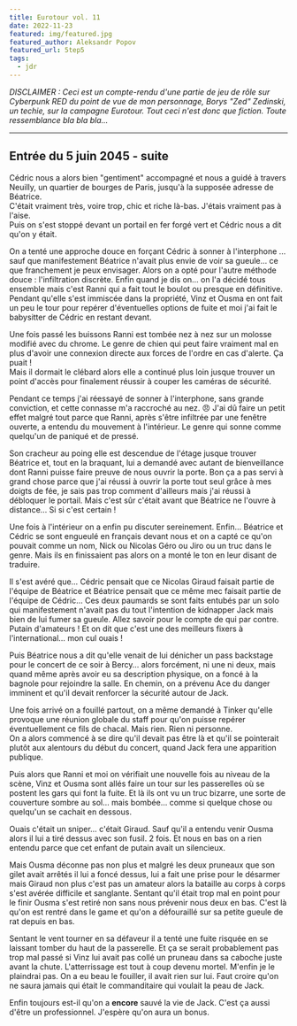 ```yaml
---
title: Eurotour vol. 11
date: 2022-11-23
featured: img/featured.jpg
featured_author: Aleksandr Popov
featured_url: 5tep5
tags:
  - jdr
---
```


_DISCLAIMER : Ceci est un compte-rendu d'une partie de jeu de rôle sur Cyberpunk RED du point de vue de mon personnage, Borys "Zed" Zedinski, un techie, sur la campagne Eurotour. Tout ceci n'est donc que fiction. Toute ressemblance bla bla bla…_

---

## Entrée du 5 juin 2045 - suite

Cédric nous a alors bien "gentiment" accompagné et nous a guidé à travers Neuilly, un quartier de bourges de Paris, jusqu'à la supposée adresse de Béatrice.  
C'était vraiment très, voire trop, chic et riche là-bas. J'étais vraiment pas à l'aise.  
Puis on s'est stoppé devant un portail en fer forgé vert et Cédric nous a dit qu'on y était.

On a tenté une approche douce en forçant Cédric à sonner à l'interphone … sauf que manifestement Béatrice n'avait plus envie de voir sa gueule… ce que franchement je peux envisager. Alors on a opté pour l'autre méthode douce : l'infiltration discrète. Enfin quand je dis on… on l'a décidé tous ensemble mais c'est Ranni qui a fait tout le boulot ou presque en définitive.  
Pendant qu'elle s'est immiscée dans la propriété, Vinz et Ousma en ont fait un peu le tour pour repérer d'éventuelles options de fuite et moi j'ai fait le babysitter de Cédric en restant devant.

Une fois passé les buissons Ranni est tombée nez à nez sur un molosse modifié avec du chrome. Le genre de chien qui peut faire vraiment mal en plus d'avoir une connexion directe aux forces de l'ordre en cas d'alerte. Ça puait !  
Mais il dormait le clébard alors elle a continué plus loin jusque trouver un point d'accès pour finalement réussir à couper les caméras de sécurité.

Pendant ce temps j'ai réessayé de sonner à l'interphone, sans grande conviction, et cette connasse m'a raccroché au nez. 😠
J'ai dû faire un petit effet malgré tout parce que Ranni, après s'être infiltrée par une fenêtre ouverte, a entendu du mouvement à l'intérieur. Le genre qui sonne comme quelqu'un de paniqué et de pressé.

Son cracheur au poing elle est descendue de l'étage jusque trouver Béatrice et, tout en la braquant, lui a demandé avec autant de bienveillance dont Ranni puisse faire preuve de nous ouvrir la porte. Bon ça a pas servi à grand chose parce que j'ai réussi à ouvrir la porte tout seul grâce à mes doigts de fée, je sais pas trop comment d'ailleurs mais j'ai réussi à débloquer le portail. Mais c'est sûr c'était avant que Béatrice ne l'ouvre à distance… Si si c'est certain !

Une fois à l'intérieur on a enfin pu discuter sereinement. Enfin… Béatrice et Cédric se sont engueulé en français devant nous et on a capté ce qu'on pouvait comme un nom, Nick ou Nicolas Géro ou Jiro ou un truc dans le genre. Mais ils en finissaient pas alors on a monté le ton en leur disant de traduire.

Il s'est avéré que… Cédric pensait que ce Nicolas Giraud faisait partie de l'équipe de Béatrice et Béatrice pensait que ce même mec faisait partie de l'équipe de Cédric… Ces deux paumards se sont faits entubés par un solo qui manifestement n'avait pas du tout l'intention de kidnapper Jack mais bien de lui fumer sa gueule.
Allez savoir pour le compte de qui par contre.  
Putain d'amateurs ! Et on dit que c'est une des meilleurs fixers à l'international… mon cul ouais !

Puis Béatrice nous a dit qu'elle venait de lui dénicher un pass backstage pour le concert de ce soir à Bercy… alors forcément, ni une ni deux, mais quand même après avoir eu sa description physique, on a foncé à la bagnole pour rejoindre la salle. En chemin, on a prévenu Ace du danger imminent et qu'il devait renforcer la sécurité autour de Jack.

Une fois arrivé on a fouillé partout, on a même demandé à Tinker qu'elle provoque une réunion globale du staff pour qu'on puisse repérer éventuellement ce fils de chacal. Mais rien. Rien ni personne.  
On a alors commencé à se dire qu'il devait pas être là et qu'il se pointerait plutôt aux alentours du début du concert, quand Jack fera une apparition publique.

Puis alors que Ranni et moi on vérifiait une nouvelle fois au niveau de la scène, Vinz et Ousma sont allés faire un tour sur les passerelles où se postent les gars qui font la fuite. Et là ils ont vu un truc bizarre, une sorte de couverture sombre au sol… mais bombée… comme si quelque chose ou quelqu'un se cachait en dessous.

Ouais c'était un sniper… c'était Giraud. Sauf qu'il a entendu venir Ousma alors il lui a tiré dessus avec son fusil. 2 fois. Et nous en bas on a rien entendu parce que cet enfant de putain avait un silencieux.

Mais Ousma déconne pas non plus et malgré les deux pruneaux que son gilet avait arrêtés il lui a foncé dessus, lui a fait une prise pour le désarmer mais Giraud non plus c'est pas un amateur alors la bataille au corps à corps s'est avérée difficile et sanglante. Sentant qu'il était trop mal en point pour le finir Ousma s'est retiré non sans nous prévenir nous deux en bas. C'est là qu'on est rentré dans le game et qu'on a défouraillé sur sa petite gueule de rat depuis en bas.

Sentant le vent tourner en sa défaveur il a tenté une fuite risquée en se laissant tomber du haut de la passerelle. Et ça se serait probablement pas trop mal passé si Vinz lui avait pas collé un pruneau dans sa caboche juste avant la chute. L'atterrissage est tout à coup devenu mortel. M'enfin je le plaindrai pas.
On a eu beau le fouiller, il avait rien sur lui. Faut croire qu'on ne saura jamais qui était le commanditaire qui voulait la peau de Jack.

Enfin toujours est-il qu'on a **encore** sauvé la vie de Jack. C'est ça aussi d'être un professionnel. J'espère qu'on aura un bonus.
